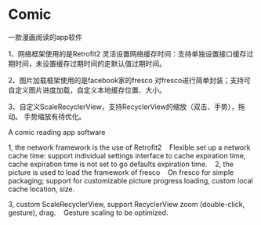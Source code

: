 # Comic
一款漫画阅读的app软件

1、网络框架使用的是Retrofit2
  灵活设置网络缓存时间：支持单独设置接口缓存过期时间，未设置缓存过期时间的走默认值过期时间。
  
2、图片加载框架使用的是facebook家的fresco
  对fresco进行简单封装；支持可自定义图片进度加载，自定义本地缓存位置、大小。

3、自定义ScaleRecyclerView，支持RecyclerView的缩放（双击、手势），拖动。
  手势缩放有待优化。
  
A comic reading app software

1, the network framework is the use of Retrofit2
   Flexible set up a network cache time: support individual settings interface to cache expiration time, cache expiration time is not set to go defaults expiration time.
  
2, the picture is used to load the framework of fresco
   On fresco for simple packaging; support for customizable picture progress loading, custom local cache location, size.

3, custom ScaleRecyclerView, support RecyclerView zoom (double-click, gesture), drag.
   Gesture scaling to be optimized.
  
